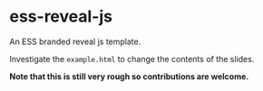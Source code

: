 # ess-reveal-js

An ESS branded reveal js template. 

Investigate the `example.html` to change the contents of the slides. 

**Note that this is still very rough so contributions are welcome.**